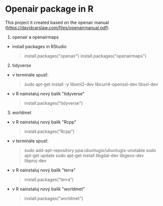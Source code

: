 # Openair package in R

This project it created based on the openair manual (https://davidcarslaw.com/files/openairmanual.pdf).

1. openair a openairmaps
- install packages in RStudio
	> install.packages("openair")
	> install.packages("openairmaps")

2. tidyverse
- v terminále spusť:
	> sudo apt-get install -y libxml2-dev libcurl4-openssl-dev libssl-dev
- v R nainstaluj nový balík "tidyverse"
	> install.packages("tidyverse")

3. worldmet
- v R nainstaluj nový balík "Rcpp"
	> install.packages("Rcpp")
	
- v terminále spusť:
	> sudo add-apt-repository ppa:ubuntugis/ubuntugis-unstable
	> sudo apt-get update
	> sudo apt-get install libgdal-dev libgeos-dev libproj-dev 
	
- v R nainstaluj nový balík "terra"
	> install.packages("terra")
	
- v R nainstaluj nový balík "worldmet"
	> install.packages("worldmet")
